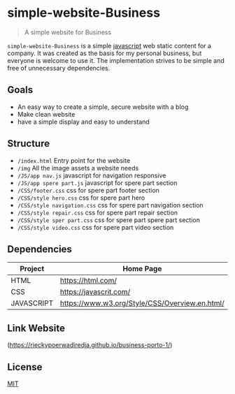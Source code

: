 # simple-website-Business

> A simple website for Business

`simple-website-Business` is a simple [javascript](javascript.com) web static content for a company.
It was created as the basis for my personal business, but everyone is welcome to use it.
The implementation strives to be simple and free of unnecessary dependencies.

## Goals

- An easy way to create a simple, secure website with a blog
- Make clean website
- have a simple display and easy to understand

## Structure

- `/index.html` Entry point for the website
- `/img` All the image assets a website needs
- `/JS/app nav.js` javascript for navigation responsive
- `/JS/app spere part.js` javascript for spere part section
- `/CSS/footer.css`  css for spere part footer section
- `/CSS/style hero.css` css for spere part hero
- `/CSS/style navigation.css` css for spere part navigation section
- `/CSS/style repair.css` css for spere part repair section
- `/CSS/style sper part.css` css for spere part spere part section
- `/CSS/style video.css` css for spere part video section


## Dependencies

| Project      | Home Page                                         |
|--------------|---------------------------------------------------|
| HTML         | <https://html.com/>                               |
| CSS          | <https://javascrit.com/>                          |
| JAVASCRIPT   | <https://www.w3.org/Style/CSS/Overview.en.html/>  |

## Link Website
(https://rieckypoerwadiredja.github.io/business-porto-1/)

## License

[MIT](LICENSE)
